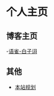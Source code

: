 # 个人主页

## 博客主页

-[语雀-白子诩](https://www.yuque.com/baizixv)

## 其他

- [本站规划](https://baizixv.gitee.io/bookmarks/todolist)
